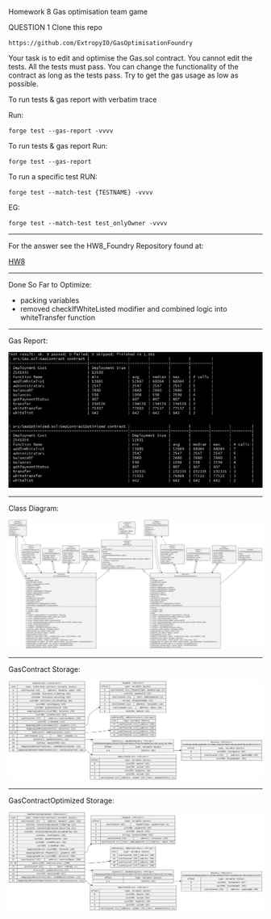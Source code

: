 Homework 8
Gas optimisation team game

QUESTION 1
Clone this repo

    https://github.com/ExtropyIO/GasOptimisationFoundry

Your task is to edit and optimise the Gas.sol contract.
You cannot edit the tests.
All the tests must pass.
You can change the functionality of the contract as long as the tests pass.
Try to get the gas usage as low as possible.

To run tests & gas report with verbatim trace

Run:

    forge test --gas-report -vvvv

To run tests & gas report
Run:

    forge test --gas-report

To run a specific test
RUN:

    forge test --match-test {TESTNAME} -vvvv

EG:

    forge test --match-test test_onlyOwner -vvvv

---

For the answer see the HW8_Foundry Repository found at:

[HW8](https://github.com/ecorey/HW8_Foundry)

---

Done So Far to Optimize:

- packing variables
- removed checkIfWhiteListed modifier and combined logic into whiteTransfer function

---

Gas Report:

![Gas Report](https://github.com/ecorey/Solidity-Course-Expert/blob/main/Week2/report.JPG)

---

Class Diagram:

![Class Diagram](https://github.com/ecorey/Solidity-Course-Expert/blob/main/Week2/classDiagram.svg)

---

GasContract Storage:

![GasContract Storage](https://github.com/ecorey/Solidity-Course-Expert/blob/main/Week2/GasContract.svg)

---

GasContractOptimized Storage:

![GasContractOptimized Storage](https://github.com/ecorey/Solidity-Course-Expert/blob/main/Week2/GasContractOptimized.svg)
